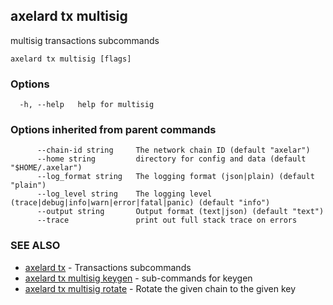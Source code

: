## axelard tx multisig

multisig transactions subcommands

```
axelard tx multisig [flags]
```

### Options

```
  -h, --help   help for multisig
```

### Options inherited from parent commands

```
      --chain-id string     The network chain ID (default "axelar")
      --home string         directory for config and data (default "$HOME/.axelar")
      --log_format string   The logging format (json|plain) (default "plain")
      --log_level string    The logging level (trace|debug|info|warn|error|fatal|panic) (default "info")
      --output string       Output format (text|json) (default "text")
      --trace               print out full stack trace on errors
```

### SEE ALSO

- [axelard tx](/cli-docs/v0_31_2/axelard_tx) - Transactions subcommands
- [axelard tx multisig keygen](/cli-docs/v0_31_2/axelard_tx_multisig_keygen) - sub-commands for keygen
- [axelard tx multisig rotate](/cli-docs/v0_31_2/axelard_tx_multisig_rotate) - Rotate the given chain to the given key
